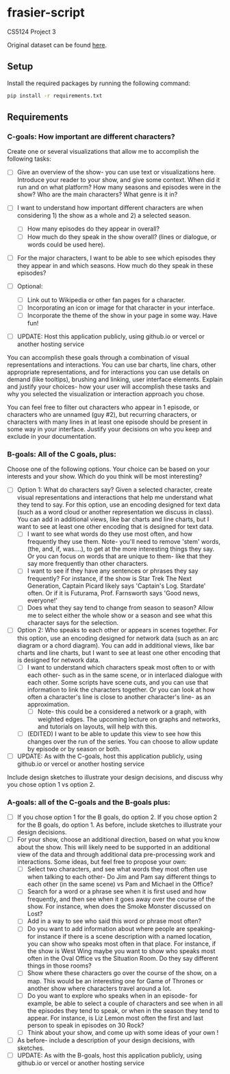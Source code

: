 # frasier-script
CS5124 Project 3

Original dataset can be found [here](https://data.world/chipoglesby/frasier-crane-television-transcripts).

## Setup

Install the required packages by running the following command:

```bash
pip install -r requirements.txt
```

## Requirements

### C-goals:  How important are different characters? 

Create one or several visualizations that allow me to accomplish the following tasks: 

- [ ] Give an overview of the show- you can use text or visualizations here.  Introduce your reader to your show, and give some context.  When did it run and on what platform?  How many seasons and episodes were in the show?  Who are the main characters?  What genre is it in? 
- [ ] I want to understand how important different characters are when considering 1) the show as a whole and 2) a selected season.  
    - [ ] How many episodes do they appear in overall? 
    - [ ] How much do they speak in the show overall? (lines or dialogue, or words could be used here).
- [ ] For the major characters, I want to be able to see which episodes they they appear in and which seasons.  How much do they speak in these episodes?

- [ ] Optional:
    - [ ] Link out to Wikipedia or other fan pages for a character.
    - [ ] Incorporating an icon or image for that character in your interface.   
    - [ ] Incorporate the theme of the show in your page in some way.  Have fun! 
- [ ] UPDATE: Host this application publicly, using github.io or vercel or another hosting service

You can accomplish these goals through a combination of visual representations and interactions.  You can use bar charts, line chars, other appropriate representations, and for interactions you can use details on demand (like tooltips), brushing and linking, user interface elements.  Explain and justify your choices- how your user will accomplish these tasks and why you selected the visualization or interaction approach you chose.   

You can feel free to filter out characters who appear in 1 episode, or characters who are unnamed (guy #2), but recurring characters, or characters with many lines in at least one episode should be present in some way in your interface.  Justify your decisions on who you keep and exclude in your documentation.  

### B-goals:  All of the C goals, plus: 

Choose one of the following options.  Your choice can be based on your interests and your show.  Which do you think will be most interesting? 

- [ ] Option 1: What do characters say?   Given a selected character, create visual representations and interactions that help me understand what they tend to say.  For this option, use an encoding designed for text data (such as a word cloud or another representation we discuss in class).  You can add in additional views, like bar charts and line charts, but I want to see at least one other encoding that is designed for text data. 
    - [ ] I want to see what words do they use most often, and how frequently they use them.  Note- you'll need to remove 'stem' words, (the, and, if, was....), to get at the more interesting things they say.  Or you can focus on words that are unique to them- like that they say more frequently than other characters.  
    - [ ] I want to see if they have any sentences or phrases they say frequently?  For instance, if the show is Star Trek The Next Generation, Captain Picard likely says 'Captain's Log. Stardate' often.  Or if it is Futurama, Prof. Farnsworth says 'Good news, everyone!' 
    - [ ] Does what they say tend to change from season to season?  Allow me to select either the whole show or a season and see what this character says for the selection. 

- [ ] Option 2: Who speaks to each other or appears in scenes together. For this option, use an encoding designed for network data (such as an arc diagram or a chord diagram).  You can add in additional views, like bar charts and line charts, but I want to see at least one other encoding that is designed for network data. 
    - [ ] I want to understand which characters speak most often to or with each other- such as in the same scene, or in interlaced dialogue with each other.  Some scripts have scene cuts, and you can use that information to link the characters together.  Or you can look at how often a character's line is close to another character's line- as an approximation.  
        - [ ] Note- this could be a considered a network or a graph, with weighted edges.  The upcoming lecture on graphs and networks, and tutorials on layouts, will help with this.  
    - [ ] (EDITED) I want to be able to update this view to see how this changes over the run of the series.  You can choose to allow update by episode or by season or both.  
- [ ] UPDATE: As with the C-goals, host this application publicly, using github.io or vercel or another hosting service

Include design sketches to illustrate your design decisions, and discuss why you chose option 1 vs option 2. 

### A-goals:   all of the C-goals and the B-goals plus: 

- [ ] If you chose option 1 for the B goals, do option 2.  If you chose option 2 for the B goals, do option 1.   As before, include sketches to illustrate your design decisions.   
- [ ] For your show, choose an additional direction, based on what you know about the show.  This will likely need to be supported in an additional view of the data and through additional data pre-processing work and interactions.  Some ideas, but feel free to propose your own:
    - [ ] Select two characters, and see what words they most often use when talking to each other- Do Jim and Pam say different things to each other (in the same scene) vs Pam and Michael in the Office? 
    - [ ] Search for a word or a phrase see when it is first used and how frequently, and then see when it goes away over the course of the show.  For instance, when does the Smoke Monster discussed on Lost? 
    - [ ] Add in a way to see who said this word or phrase most often? 
    - [ ] Do you want to add information about where people are speaking- for instance if there is a scene description with a named location, you can show who speaks most often in that place.  For instance, if the show is West Wing maybe you want to show who speaks most often in the Oval Office vs the Situation Room.  Do they say different things in those rooms? 
    - [ ] Show where these characters go over the course of the show, on a map.  This would be an interesting one for Game of Thrones or another show where characters travel around a lot. 
    - [ ] Do you want to explore who speaks when in an episode- for example, be able to select a couple of characters and see when in all the episodes they tend to speak, or when in the season they tend to appear.  For instance, is Liz Lemon most often the first and last person to speak in episodes on 30 Rock?    
    - [ ] Think about your show, and come up with some ideas of your own !  
- [ ] As before- include a description of your design decisions, with sketches.
- [ ] UPDATE: As with the B-goals, host this application publicly, using github.io or vercel or another hosting service